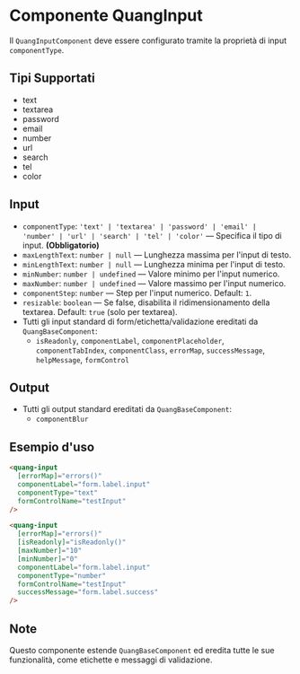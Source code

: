 # Componente QuangInput

Il `QuangInputComponent` deve essere configurato tramite la proprietà di input `componentType`.

## Tipi Supportati

- text
- textarea
- password
- email
- number
- url
- search
- tel
- color

## Input

- `componentType`: `'text' | 'textarea' | 'password' | 'email' | 'number' | 'url' | 'search' | 'tel' | 'color'` — Specifica il tipo di input. **(Obbligatorio)**
- `maxLengthText`: `number | null` — Lunghezza massima per l'input di testo.
- `minLengthText`: `number | null` — Lunghezza minima per l'input di testo.
- `minNumber`: `number | undefined` — Valore minimo per l'input numerico.
- `maxNumber`: `number | undefined` — Valore massimo per l'input numerico.
- `componentStep`: `number` — Step per l'input numerico. Default: `1`.
- `resizable`: `boolean` — Se false, disabilita il ridimensionamento della textarea. Default: `true` (solo per textarea).
- Tutti gli input standard di form/etichetta/validazione ereditati da `QuangBaseComponent`:
  - `isReadonly`, `componentLabel`, `componentPlaceholder`, `componentTabIndex`, `componentClass`, `errorMap`, `successMessage`, `helpMessage`, `formControl`

## Output

- Tutti gli output standard ereditati da `QuangBaseComponent`:
  - `componentBlur`

## Esempio d'uso

```html
<quang-input
  [errorMap]="errors()"
  componentLabel="form.label.input"
  componentType="text"
  formControlName="testInput"
/>

<quang-input
  [errorMap]="errors()"
  [isReadonly]="isReadonly()"
  [maxNumber]="10"
  [minNumber]="0"
  componentLabel="form.label.input"
  componentType="number"
  formControlName="testInput"
  successMessage="form.label.success"
/>
```

## Note

Questo componente estende `QuangBaseComponent` ed eredita tutte le sue funzionalità, come etichette e messaggi di validazione.
